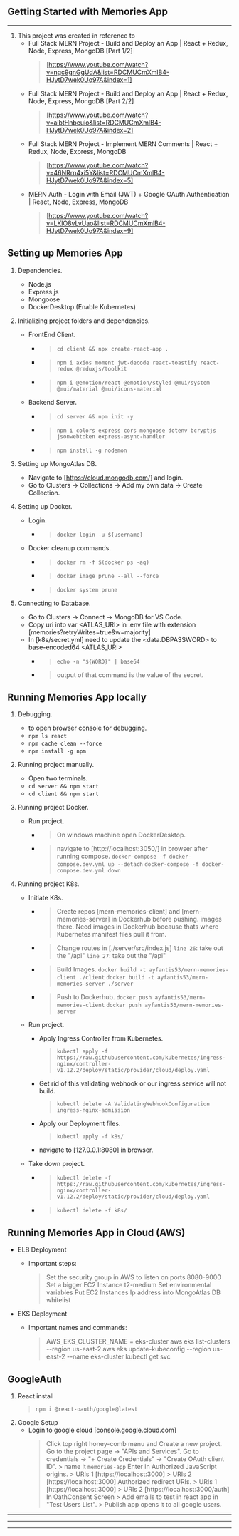 **Getting Started with Memories App**
------------------------------------------------------------------------------------------------------------
------------------------------------------------------------------------------------------------------------

1. This project was created in reference to 
    - Full Stack MERN Project - Build and Deploy an App | React + Redux, Node, Express, MongoDB [Part 1/2]
        > [https://www.youtube.com/watch?v=ngc9gnGgUdA&list=RDCMUCmXmlB4-HJytD7wek0Uo97A&index=1]
    - Full Stack MERN Project - Build and Deploy an App | React + Redux, Node, Express, MongoDB [Part 2/2]
        > [https://www.youtube.com/watch?v=aibtHnbeuio&list=RDCMUCmXmlB4-HJytD7wek0Uo97A&index=2]
    - Full Stack MERN Project - Implement MERN Comments | React + Redux, Node, Express, MongoDB
        > [https://www.youtube.com/watch?v=46NRrn4xi5Y&list=RDCMUCmXmlB4-HJytD7wek0Uo97A&index=5]
    - MERN Auth - Login with Email (JWT) + Google OAuth Authentication | React, Node, Express, MongoDB
        > [https://www.youtube.com/watch?v=LKlO8vLvUao&list=RDCMUCmXmlB4-HJytD7wek0Uo97A&index=9]




**Setting up Memories App**
------------------------------------------------------------------------------------------------------------

1. Dependencies.
    - Node.js
    - Express.js
    - Mongoose
    - DockerDesktop (Enable Kubernetes) 

2. Initializing project folders and dependencies.
    - FrontEnd Client.
        * > `cd client && npx create-react-app .`
        * > `npm i axios moment jwt-decode react-toastify react-redux @reduxjs/toolkit`
        * > `npm i @emotion/react @emotion/styled @mui/system @mui/material @mui/icons-material`
    - Backend Server.
        * > `cd server && npm init -y`
        * > `npm i colors express cors mongoose dotenv bcryptjs jsonwebtoken express-async-handler`
        * > `npm install -g nodemon`

3. Setting up MongoAtlas DB.
   - Navigate to [https://cloud.mongodb.com/] and login.
   - Go to Clusters -> Collections -> Add my own data -> Create Collection.

4. Setting up Docker.
    - Login.
        * > `docker login -u ${username}`
    - Docker cleanup commands.
        * > `docker rm -f $(docker ps -aq)`
        * > `docker image prune --all --force`
        * > `docker system prune`
   
5. Connecting to Database.
    - Go to Clusters -> Connect -> MongoDB for VS Code.
    - Copy uri into var <ATLAS_URI> in .env file with extension [memories?retryWrites=true&w=majority]
    - In [k8s/secret.yml] need to update the <data.DBPASSWORD> to base-encoded64 <ATLAS_URI>
        * > `echo -n "${WORD}" | base64` 
        * > output of that command is the value of the secret.



**Running Memories App locally**
------------------------------------------------------------------------------------------------------------

1. Debugging.
    - <Shift><Ctrl><J> to open browser console for debugging.
    - `npm ls react`
    - `npm cache clean --force`
    - `npm install -g npm`

2. Running project manually.
    - Open two terminals.
    - `cd server && npm start`
    - `cd client && npm start`

3. Running project Docker.
    - Run project.
        * > On windows machine open DockerDesktop.
        * > navigate to [http://localhost:3050/] in browser after running compose.
            > `docker-compose -f docker-compose.dev.yml up --detach`
            > `docker-compose -f docker-compose.dev.yml down`

4. Running project K8s.
    - Initiate K8s.
        * > Create repos [mern-memories-client] and [mern-memories-server] in Dockerhub before pushing. 
            images there. Need images in Dockerhub because thats where Kubernetes manifest files pull it from.
        * > Change routes in [./server/src/index.js]
            > `line 26`: take out the "/api"
            > `line 27`: take out the "/api"
        * > Build Images.
            > `docker build -t ayfantis53/mern-memories-client ./client`
            > `docker build -t ayfantis53/mern-memories-server ./server`
        * > Push to Dockerhub.
            > `docker push ayfantis53/mern-memories-client` 
            > `docker push ayfantis53/mern-memories-server` 
    - Run project.
        - Apply Ingress Controller from Kubernetes.
            > `kubectl apply -f https://raw.githubusercontent.com/kubernetes/ingress-nginx/controller-v1.12.2/deploy/static/provider/cloud/deploy.yaml`
        - Get rid of this validating webhook or our ingress service will not build.
            > `kubectl delete -A ValidatingWebhookConfiguration ingress-nginx-admission`
        - Apply our Deployment files.
            > `kubectl apply -f k8s/`
        - navigate to [127.0.0.1:8080] in browser.

    - Take down project.
        * > `kubectl delete -f https://raw.githubusercontent.com/kubernetes/ingress-nginx/controller-v1.12.2/deploy/static/provider/cloud/deploy.yaml`
        * > `kubectl delete -f k8s/`




**Running Memories App in Cloud (AWS)**
------------------------------------------------------------------------------------------------------------

* ELB Deployment
    - Important steps:
        > Set the security group in AWS to listen on ports 8080-9000
        > Set a bigger EC2 Instance t2-medium
        > Set environmental variables
        > Put EC2 Instances Ip address into MongoAtlas DB whitelist

* EKS Deployment
    - Important names and commands:
        > AWS_EKS_CLUSTER_NAME = eks-cluster
        > aws eks list-clusters --region us-east-2
        > aws eks update-kubeconfig --region us-east-2 --name eks-cluster
        > kubectl get svc




**GoogleAuth**
------------------------------------------------------------------------------------------------------------
1. React install
    > `npm i @react-oauth/google@latest`
2. Google Setup
    - Login to google cloud [console.google.cloud.com]
        > Click top right honey-comb menu and Create a new project.
        > Go to the project page -> "APIs and Services".
        > Go to credentials -> "+ Create Credentials" -> "Create OAuth client ID".
            > name it `memories-app`
        > Enter in Authorized JavaScript origins. 
            > URIs 1 [https://localhost:3000]
            > URIs 2 [https://localhost:3000]
        > Authorized redirect URIs.
            > URIs 1 [https://localhost:3000]
            > URIs 2 [https://localhost:3000/auth]
        > In OathConsent Screen
            > Add emails to test in react app in "Test Users List".
            > Publish app opens it to all google users.



------------------------------------------------------------------------------------------------------------
------------------------------------------------------------------------------------------------------------
------------------------------------------------------------------------------------------------------------
